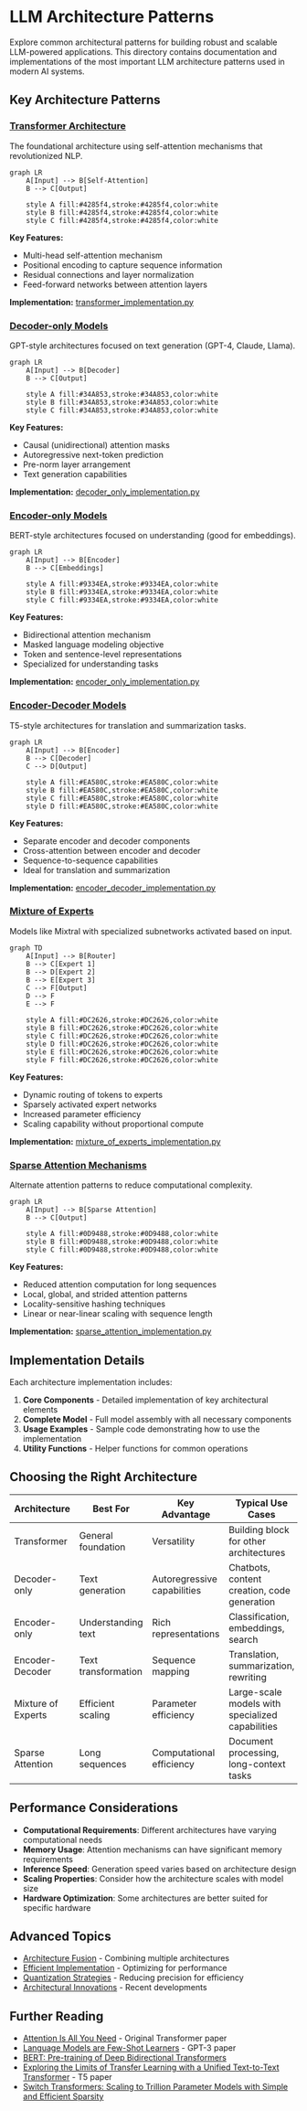 # LLM Architecture Patterns

Explore common architectural patterns for building robust and scalable LLM-powered applications. This directory contains documentation and implementations of the most important LLM architecture patterns used in modern AI systems.

## Key Architecture Patterns

### [Transformer Architecture](transformer-architecture.md)

The foundational architecture using self-attention mechanisms that revolutionized NLP.

```mermaid
graph LR
    A[Input] --> B[Self-Attention]
    B --> C[Output]
    
    style A fill:#4285f4,stroke:#4285f4,color:white
    style B fill:#4285f4,stroke:#4285f4,color:white
    style C fill:#4285f4,stroke:#4285f4,color:white
```

**Key Features:**
- Multi-head self-attention mechanism
- Positional encoding to capture sequence information
- Residual connections and layer normalization
- Feed-forward networks between attention layers

**Implementation:** [transformer_implementation.py](transformer_implementation.py)

### [Decoder-only Models](decoder-only-models.md)

GPT-style architectures focused on text generation (GPT-4, Claude, Llama).

```mermaid
graph LR
    A[Input] --> B[Decoder]
    B --> C[Output]
    
    style A fill:#34A853,stroke:#34A853,color:white
    style B fill:#34A853,stroke:#34A853,color:white
    style C fill:#34A853,stroke:#34A853,color:white
```

**Key Features:**
- Causal (unidirectional) attention masks
- Autoregressive next-token prediction
- Pre-norm layer arrangement
- Text generation capabilities

**Implementation:** [decoder_only_implementation.py](decoder_only_implementation.py)

### [Encoder-only Models](encoder-only-models.md)

BERT-style architectures focused on understanding (good for embeddings).

```mermaid
graph LR
    A[Input] --> B[Encoder]
    B --> C[Embeddings]
    
    style A fill:#9334EA,stroke:#9334EA,color:white
    style B fill:#9334EA,stroke:#9334EA,color:white
    style C fill:#9334EA,stroke:#9334EA,color:white
```

**Key Features:**
- Bidirectional attention mechanism
- Masked language modeling objective
- Token and sentence-level representations
- Specialized for understanding tasks

**Implementation:** [encoder_only_implementation.py](encoder_only_implementation.py)

### [Encoder-Decoder Models](encoder-decoder-models.md)

T5-style architectures for translation and summarization tasks.

```mermaid
graph LR
    A[Input] --> B[Encoder]
    B --> C[Decoder]
    C --> D[Output]
    
    style A fill:#EA580C,stroke:#EA580C,color:white
    style B fill:#EA580C,stroke:#EA580C,color:white
    style C fill:#EA580C,stroke:#EA580C,color:white
    style D fill:#EA580C,stroke:#EA580C,color:white
```

**Key Features:**
- Separate encoder and decoder components
- Cross-attention between encoder and decoder
- Sequence-to-sequence capabilities
- Ideal for translation and summarization

**Implementation:** [encoder_decoder_implementation.py](encoder_decoder_implementation.py)

### [Mixture of Experts](mixture-of-experts.md)

Models like Mixtral with specialized subnetworks activated based on input.

```mermaid
graph TD
    A[Input] --> B[Router]
    B --> C[Expert 1]
    B --> D[Expert 2]
    B --> E[Expert 3]
    C --> F[Output]
    D --> F
    E --> F
    
    style A fill:#DC2626,stroke:#DC2626,color:white
    style B fill:#DC2626,stroke:#DC2626,color:white
    style C fill:#DC2626,stroke:#DC2626,color:white
    style D fill:#DC2626,stroke:#DC2626,color:white
    style E fill:#DC2626,stroke:#DC2626,color:white
    style F fill:#DC2626,stroke:#DC2626,color:white
```

**Key Features:**
- Dynamic routing of tokens to experts
- Sparsely activated expert networks
- Increased parameter efficiency
- Scaling capability without proportional compute

**Implementation:** [mixture_of_experts_implementation.py](mixture_of_experts_implementation.py)

### [Sparse Attention Mechanisms](sparse-attention-mechanisms.md)

Alternate attention patterns to reduce computational complexity.

```mermaid
graph LR
    A[Input] --> B[Sparse Attention]
    B --> C[Output]
    
    style A fill:#0D9488,stroke:#0D9488,color:white
    style B fill:#0D9488,stroke:#0D9488,color:white
    style C fill:#0D9488,stroke:#0D9488,color:white
```

**Key Features:**
- Reduced attention computation for long sequences
- Local, global, and strided attention patterns
- Locality-sensitive hashing techniques
- Linear or near-linear scaling with sequence length

**Implementation:** [sparse_attention_implementation.py](sparse_attention_implementation.py)

## Implementation Details

Each architecture implementation includes:

1. **Core Components** - Detailed implementation of key architectural elements
2. **Complete Model** - Full model assembly with all necessary components
3. **Usage Examples** - Sample code demonstrating how to use the implementation
4. **Utility Functions** - Helper functions for common operations

## Choosing the Right Architecture

| Architecture | Best For | Key Advantage | Typical Use Cases |
|--------------|----------|---------------|-------------------|
| Transformer | General foundation | Versatility | Building block for other architectures |
| Decoder-only | Text generation | Autoregressive capabilities | Chatbots, content creation, code generation |
| Encoder-only | Understanding text | Rich representations | Classification, embeddings, search |
| Encoder-Decoder | Text transformation | Sequence mapping | Translation, summarization, rewriting |
| Mixture of Experts | Efficient scaling | Parameter efficiency | Large-scale models with specialized capabilities |
| Sparse Attention | Long sequences | Computational efficiency | Document processing, long-context tasks |

## Performance Considerations

- **Computational Requirements**: Different architectures have varying computational needs
- **Memory Usage**: Attention mechanisms can have significant memory requirements
- **Inference Speed**: Generation speed varies based on architecture design
- **Scaling Properties**: Consider how the architecture scales with model size
- **Hardware Optimization**: Some architectures are better suited for specific hardware

## Advanced Topics

- [Architecture Fusion](architecture-fusion.md) - Combining multiple architectures
- [Efficient Implementation](efficient-implementation.md) - Optimizing for performance
- [Quantization Strategies](quantization-strategies.md) - Reducing precision for efficiency
- [Architectural Innovations](architectural-innovations.md) - Recent developments

## Further Reading

- [Attention Is All You Need](https://arxiv.org/abs/1706.03762) - Original Transformer paper
- [Language Models are Few-Shot Learners](https://arxiv.org/abs/2005.14165) - GPT-3 paper
- [BERT: Pre-training of Deep Bidirectional Transformers](https://arxiv.org/abs/1810.04805)
- [Exploring the Limits of Transfer Learning with a Unified Text-to-Text Transformer](https://arxiv.org/abs/1910.10683) - T5 paper
- [Switch Transformers: Scaling to Trillion Parameter Models with Simple and Efficient Sparsity](https://arxiv.org/abs/2101.03961)
